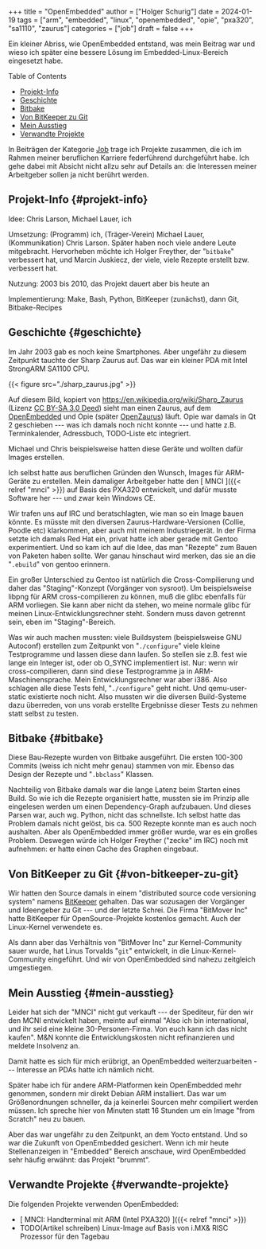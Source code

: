 +++
title = "OpenEmbedded"
author = ["Holger Schurig"]
date = 2024-01-19
tags = ["arm", "embedded", "linux", "openembedded", "opie", "pxa320", "sa1110", "zaurus"]
categories = ["job"]
draft = false
+++

Ein kleiner Abriss, wie OpenEmbedded entstand, was mein Beitrag war und wieso
ich später eine bessere Lösung im Embedded-Linux-Bereich eingesetzt habe.

<!--more-->

<div class="ox-hugo-toc toc">

<div class="heading">Table of Contents</div>

- [Projekt-Info](#projekt-info)
- [Geschichte](#geschichte)
- [Bitbake](#bitbake)
- [Von BitKeeper zu Git](#von-bitkeeper-zu-git)
- [Mein Ausstieg](#mein-ausstieg)
- [Verwandte Projekte](#verwandte-projekte)

</div>
<!--endtoc-->

<div class="job">

In Beiträgen der Kategorie [Job](/categories/job/) trage ich Projekte zusammen, die ich im Rahmen
meiner beruflichen Karriere federführend durchgeführt habe. Ich gehe dabei mit
Absicht nicht allzu sehr auf Details an: die Interessen meiner Arbeitgeber sollen
ja nicht berührt werden.

</div>


## Projekt-Info {#projekt-info}

Idee: Chris Larson, Michael Lauer, ich

Umsetzung: (Programm) ich, (Träger-Verein) Michael Lauer, (Kommunikation) Chris
Larson. Später haben noch viele andere Leute mitgebracht. Hervorheben möchte ich
Holger Freyther, der "`bitbake`" verbessert hat, und Marcin Juskiecz, der viele,
viele Rezepte erstellt bzw. verbessert hat.

Nutzung: 2003 bis 2010, das Projekt dauert aber bis heute an

Implementierung: Make, Bash, Python, BitKeeper (zunächst), dann Git, Bitbake-Recipes


## Geschichte {#geschichte}

Im Jahr 2003 gab es noch keine Smartphones. Aber ungefähr zu diesem Zeitpunkt tauchte
der Sharp Zaurus auf. Das war ein kleiner PDA mit Intel StrongARM SA1100 CPU.

{{< figure src="./sharp_zaurus.jpg" >}}

Auf diesem Bild, kopiert von <https://en.wikipedia.org/wiki/Sharp_Zaurus> (Lizenz
[CC BY-SA 3.0 Deed](https://creativecommons.org/licenses/by-sa/3.0/deed.en)) sieht man einen Zaurus, auf dem [OpenEmbedded](https://en.wikipedia.org/wiki/OpenEmbedded) und Opie (später
[OpenZaurus](https://de.wikipedia.org/wiki/OpenZaurus)) läuft. Opie war damals in Qt 2 geschieben --- was ich damals noch
nicht konnte --- und hatte z.B. Terminkalender, Adressbuch, TODO-Liste etc
integriert.

Michael und Chris beispielsweise hatten diese Geräte und wollten dafür Images
erstellen.

Ich selbst hatte aus beruflichen Gründen den Wunsch, Images für ARM-Geräte zu
erstellen. Mein damaliger Arbeitgeber hatte den [ MNCI ]({{< relref "mnci" >}}) auf
Basis des PXA320 entwickelt, und dafür musste Software her --- und zwar kein
Windows CE.

Wir trafen uns auf IRC und beratschlagten, wie man so ein Image bauen könnte.
Es müsste mit den diversen Zaurus-Hardware-Versionen (Collie, Poodle etc)
klarkommen, aber auch mit meinem Industriegerät. In der Firma setzte ich damals
Red Hat ein, privat hatte ich aber gerade mit Gentoo experimentiert. Und so kam
ich auf die Idee, das man "Rezepte" zum Bauen von Paketen haben sollte. Wer ganau
hinschaut wird merken, das sie an die "`.ebuild`" von gentoo erinnern.

Ein großer Unterschied zu Gentoo ist natürlich die Cross-Compilierung und daher
das "Staging"-Konzept (Vorgänger von sysroot). Um beispielsweise libpng für ARM
cross-compilieren zu können, muß die glibc ebenfalls für ARM vorliegen. Sie kann
aber nicht da stehen, wo meine normale glibc für meinen
Linux-Entwicklungsrechner steht. Sondern muss davon getrennt sein, eben im
"Staging"-Bereich.

Was wir auch machen mussten: viele Buildsystem (beispielsweise GNU Autoconf)
erstellen zum Zeitpunkt von "`./configure`" viele kleine Testprogramme und
lassen diese dann laufen. So stellen sie z.B. fest wie lange ein Integer ist,
oder ob O_SYNC implementiert ist. Nur: wenn wir cross-compilieren, dann sind
diese Testprogramme ja in ARM-Maschinensprache. Mein Entwicklungsrechner war
aber i386. Also schlagen alle diese Tests fehl, "`./configure`" geht nicht. Und
qemu-user-static existierte noch nicht. Also mussten wir die diversen
Build-Systeme dazu überreden, von uns vorab erstellte Ergebnisse dieser Tests zu
nehmen statt selbst zu testen.


## Bitbake {#bitbake}

Diese Bau-Rezepte wurden von Bitbake ausgeführt. Die ersten 100-300 Commits
(weiss ich nicht mehr genau) stammen von mir. Ebenso das Design der Rezepte und
"`.bbclass`" Klassen.

Nachteilig von Bitbake damals war die lange Latenz beim Starten eines Build. So
wie ich die Rezepte organisiert hatte, mussten sie im Prinzip alle eingelesen werden
um einen Dependency-Graph aufzubauen. Und dieses Parsen war, auch wg. Python, nicht
das schnellste. Ich selbst hatte das Problem damals nicht gelöst, bis ca. 500 Rezepte
konnte man es auch noch aushalten. Aber als OpenEmbedded immer größer wurde, war es
ein großes Problem. Deswegen würde ich Holger Freyther ("zecke" im IRC) noch mit
aufnehmen: er hatte einen Cache des Graphen eingebaut.


## Von BitKeeper zu Git {#von-bitkeeper-zu-git}

Wir hatten den Source damals in einem "distributed source code versioning
system" namens [BitKeeper](https://en.wikipedia.org/wiki/Bitkeeper) gehalten. Das war sozusagen der Vorgänger und Ideengeber
zu Git --- und der letzte Schrei. Die Firma "BitMover Inc" hatte BitKeeper für
OpenSource-Projekte kostenlos gemacht. Auch der Linux-Kernel verwendete es.

Als dann aber das Verhältnis von "BitMover Inc" zur Kernel-Community sauer
wurde, hat Linus Torvalds "`git`" entwickelt, in die Linux-Kernel-Community
eingeführt. Und wir von OpenEmbedded sind nahezu zeitgleich umgestiegen.


## Mein Ausstieg {#mein-ausstieg}

Leider hat sich der "MNCI" nicht gut verkauft --- der Spediteur, für den wir den
MCNI entwickelt haben, meinte auf einmal "Also ich bin international, und ihr
seid eine kleine 30-Personen-Firma. Von euch kann ich das nicht kaufen". M&amp;N
konnte die Entwicklungskosten nicht refinanzieren und meldete Insolvenz an.

Damit hatte es sich für mich erübrigt, an OpenEmbedded weiterzuarbeiten ---
Interesse an PDAs hatte ich nämlich nicht.

Später habe ich für andere ARM-Platformen kein OpenEmbedded mehr genommen,
sondern mir direkt Debian ARM installiert. Das war um Größenordnungen schneller,
da ja keinerlei Sourcen mehr compiliert werden müssen. Ich spreche hier von
Minuten statt 16 Stunden um ein Image "from Scratch" neu zu bauen.

Aber das war ungefähr zu den Zeitpunkt, an dem Yocto entstand. Und so war die
Zukunft von OpenEmbedded gesichert. Wenn ich mir heute Stellenanzeigen in
"Embedded" Bereich anschaue, wird OpenEmbedded sehr häufig erwähnt: das Projekt
"brummt".


## Verwandte Projekte {#verwandte-projekte}

Die folgenden Projekte verwenden OpenEmbedded:

-   [ MNCI: Handterminal mit ARM (Intel PXA320) ]({{< relref "mnci" >}})
-   TODO(Artikel schreiben) Linux-Image auf Basis von i.MX&amp; RISC Prozessor für den Tagebau
